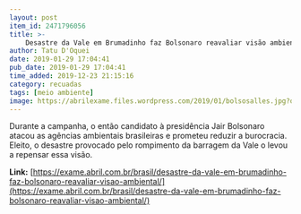 ```yaml
---
layout: post
item_id: 2471796056
title: >-
    Desastre da Vale em Brumadinho faz Bolsonaro reavaliar visão ambiental
author: Tatu D'Oquei
date: 2019-01-29 17:04:41
pub_date: 2019-01-29 17:04:41
time_added: 2019-12-23 21:15:16
category: recuadas
tags: [meio ambiente]
image: https://abrilexame.files.wordpress.com/2019/01/bolsosalles.jpg?quality=70&strip=info&w=680&h=453&crop=1
---
```


Durante a campanha, o então candidato à presidência Jair Bolsonaro atacou as agências ambientais brasileiras e prometeu reduzir a burocracia. Eleito, o desastre provocado pelo rompimento da barragem da Vale o levou a repensar essa visão.

**Link:** [https://exame.abril.com.br/brasil/desastre-da-vale-em-brumadinho-faz-bolsonaro-reavaliar-visao-ambiental/](https://exame.abril.com.br/brasil/desastre-da-vale-em-brumadinho-faz-bolsonaro-reavaliar-visao-ambiental/)


